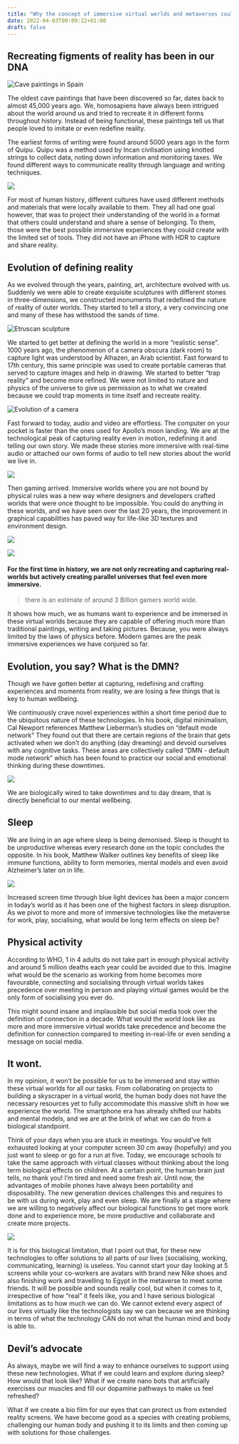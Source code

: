 ```yaml
---
title: "Why the concept of immersive virtual worlds and metaverses could fail"
date: 2022-04-03T00:09:22+01:00
draft: false
---
```


## Recreating figments of reality has been in our DNA
![Cave paintings in Spain ](https://benhur.me/img/Human-biology/Cave-painting.jpeg)

The oldest cave paintings that have been discovered so far, dates back to almost 45,000 years ago. We, homosapiens have always been intrigued about the world around us and tried to recreate it in different forms throughout history. Instead of being functional, these paintings tell us that people loved to imitate or even redefine reality.

The earliest forms of writing were found around 5000 years ago in the form of Quipu. Quipu was a method used by Incan civilisation using knotted strings to collect data, noting down information and monitoring taxes. We found different ways to communicate reality through language and writing techniques. 

![](https://benhur.me/img/Human-biology/Quipu.jpeg)

For most of human history, different cultures have used different methods and materials that were locally available to them. They all had one goal however, that was to project their understanding of the world in a format that others could understand and share a sense of belonging. To them, those were the best possible immersive experiences they could create with the limited set of tools. They did not have an iPhone with HDR to capture and share reality. 

## Evolution of defining reality
As we evolved through the years, painting, art, architecture evolved with us. Suddenly we were able to create exquisite sculptures with different stones in three-dimensions, we constructed monuments that redefined the nature of reality of outer worlds. They started to tell a story, a very convincing one and many of these has withstood the sands of time. 

![Etruscan sculpture](https://benhur.me/img/Human-biology/Etruscan.png)

We started to get better at defining the world in a more “realistic sense”. 1000 years ago, the phenomenon of a camera obscura (dark room) to capture light was understood by Alhazen, an Arab scientist. Fast forward to 17th century, this same principle was used to create portable cameras that served to capture images and help in drawing. We started to better “trap reality” and become more refined. We were not limited to nature and physics of the universe to give us permission as to what we created because we could trap moments in time itself and recreate reality. 

![Evolution of a camera](https://benhur.me/img/Human-biology/Camera.png)

Fast forward to today, audio and video are effortless. The computer on your pocket is faster than the ones used for Apollo’s moon landing. We are at the technological peak of capturing reality even in motion, redefining it and telling our own story. We made these stories more immersive with real-time audio or attached our own forms of audio to tell new stories about the world we live in. 

![](https://benhur.me/img/Human-biology/Valhalla.png)

Then gaming arrived. Immersive worlds where you are not bound by physical rules was a new way where designers and developers 
crafted worlds that were once thought to be impossible. You could do anything in these worlds, and we have seen over the last 20 years, the improvement in graphical capabilities has paved way for life-like 3D textures and environment design. 

![](https://benhur.me/img/Human-biology/Forza.jpg)

![](https://benhur.me/img/Human-biology/Division.png)

#### For the first time in history, we are not only recreating and capturing real-worlds but actively creating parallel universes that feel even more immersive. 

> there is an estimate of around 3 Billion gamers world wide.

It shows how much, we as humans want to experience and be immersed in these virtual worlds because they are capable of offering much more than traditional paintings, writing and taking pictures. Because, you were always limited by the laws of physics before. Modern games are the peak immersive experiences we have conjured so far.

## Evolution, you say? What is the DMN?
Though we have gotten better at capturing, redefining and crafting experiences and moments from reality, we are losing a few things that is key to human wellbeing. 

We continuously crave novel experiences within a short time period due to the ubiquitous nature of these technologies. In his book, digital minimalism, Cal Newport references Matthew Lieberman’s studies on “default mode network” They found out that there are certain regions of the brain that gets activated when we don’t do anything (day dreaming) and devoid ourselves with any cognitive tasks. These areas are collectively called “DMN - default mode network” which has been found to practice our social and emotional thinking during these downtimes.

![](https://benhur.me/img/Human-biology/Dmn.jpeg) 

We are biologically wired to take downtimes and to day dream, that is directly beneficial to our mental wellbeing.

## Sleep
We are living in an age where sleep is being demonised. Sleep is thought to be unproductive whereas every research done on the topic concludes the opposite. In his book, Matthew Walker outlines key benefits of sleep like immune functions, ability to form memories, mental models and even avoid Alzheimer’s later on in life.

![](https://benhur.me/img/Human-biology/oculus-quest.png)

Increased screen time through blue light devices has been a major concern in today’s world as it has been one of the highest factors in sleep disruption. As we pivot to more and more of immersive technologies like the metaverse for work, play, socialising, what would be long term effects on sleep be? 

## Physical activity
According to WHO, 1 in 4 adults do not take part in enough physical activity and around 5 million deaths each year could be avoided due to this. Imagine what would be the scenario as working from home becomes more favourable, connecting and socialising through virtual worlds takes precedence over meeting in person and playing virtual games would be the only form of socialising you ever do. 

This might sound insane and implausible but social media took over the definition of connection in a decade. What would the world look like as more and more immersive virtual worlds take precedence and become the definition for connection compared to meeting in-real-life or even sending a message on social media. 

## It wont. 
In my opinion, it won’t be possible for us to be immersed and stay within these virtual worlds for all our tasks. From collaborating on projects to building a skyscraper in a virtual world, the human body does not have the necessary resources yet to fully accommodate this massive shift in how we experience the world. The smartphone era has already shifted our habits and mental models, and we are at the brink of what we can do from a biological standpoint. 

Think of your days when you are stuck in meetings. You would’ve felt exhausted looking at your computer screen 30 cm away (hopefully) and you just want to sleep or go for a run at five. Today, we encourage schools to take the same approach with virtual classes without thinking about the long term biological effects on children. At a certain point, the human brain just tells, no thank you! I’m tired and need some fresh air. Until now, the advantages of mobile phones have always been portability and disposability. The new generation devices challenges this and requires to be with us during work, play and even sleep. We are finally at a stage where we are willing to negatively affect our biological functions to get more work done and to experience more, be more productive and collaborate and create more projects.

![](https://benhur.me/img/Human-biology/Sleeping.jpeg) 

It is for this biological limitation, that I point out that, for these new technologies to offer solutions to all parts of our lives (socialising, working, communicating, learning) is useless. You cannot start your day looking at 5 screens while your co-workers are avatars with brand new Nike shoes and also finishing work and travelling to Egypt in the metaverse to meet some friends. It will be possible and sounds really cool, but when it comes to it, irrespective of how “real” it feels like, you and I have serious biological limitations as to how much we can do. We cannot extend every aspect of our lives virtually like the technologists say we can because we are thinking in terms of what the technology CAN do not what the human mind and body is able to. 

## Devil’s advocate
As always, maybe we will find a way to enhance ourselves to support using these new technologies. What if we could learn and explore during sleep? How would that look like? What if we create nano bots that artificially exercises our muscles and fill our dopamine pathways to make us feel refreshed?

What if we create a bio film for our eyes that can protect us from extended reality screens. We have become good as a species with creating problems, challenging our human body and pushing it to its limits and then coming up with solutions for those challenges. 
 

 
